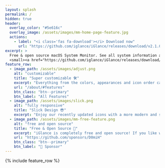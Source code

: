 ```yaml
---
layout: splash
permalink: /
hidden: true
header:
  overlay_color: "#5e616c"
  overlay_image: /assets/images/mm-home-page-feature.jpg
  actions:
    - label: "<i class='fas fa-download'></i> Download now"
      url: "https://github.com/iglance/iGlance/releases/download/v2.1.0/iGlance_v2.1.0.zip"
excerpt: >
  Free & open source macOS System Monitor. See all system information at a glance. <br />
  <small><a href="https://github.com/iglance/iGlance/releases/download/v2.1.0/iGlance_v2.1.0.zip">Latest release v2.1.0</a></small>
feature_row:
  - image_path: /assets/images/adjust.png
    alt: "customizable"
    title: "Super customizable 🛠"
    excerpt: "Everything from the colors, appearances and icon order can be configured through the dashboard to best fit your needs."
    url: "/about/#features"
    btn_class: "btn--primary"
    btn_label: "All Features"
  - image_path: /assets/images/slick.png
    alt: "fully responsive"
    title: "Slick Design 😎"
    excerpt: "Enjoy our recently updated icons with a more modern and smooth look."
  - image_path: /assets/images/mm-free-feature.png
    alt: "free and open source"
    title: "Free & Open Source 🎉"
    excerpt: "iGlance is completely free and open source! If you like what you're seeing, you can support us here:"
    url: "https://github.com/sponsors/D0miH"
    btn_class: "btn--primary"
    btn_label: "🧡 Sponsor"      
---
```


{% include feature_row %}
